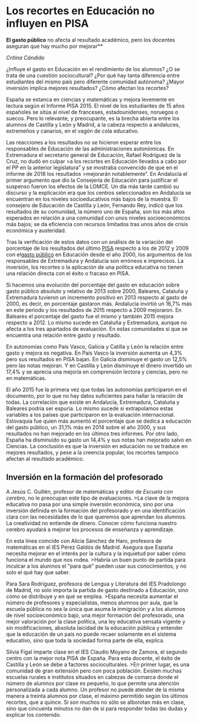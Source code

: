 # Los recortes en Educación no influyen en PISA #

**El gasto público** no afecta al resultado académico, pero los docentes aseguran que hay mucho por mejorar**

*Critina Cándido*

¿Influye el gasto en Educación en el rendimiento de los alumnos? ¿O se trata de una cuestión sociocultural? ¿Por qué hay tanta diferencia entre estudiantes del mismo país pero diferente comunidad autónoma? ¿Mayor inversión implica mejores resultados? ¿Cómo afectan los recortes?

España se estanca en ciencias y matemáticas y mejora levemente en lectura según el Informe PISA 2015. El nivel de los estudiantes de 15 años españoles se sitúa al nivel de franceses, estadounidenses, noruegos o suecos. Pero lo relevante, y preocupante, es la brecha abierta entre los alumnos de Castilla y León y Madrid, a la cabeza respecto a andaluces, extremeños y canarios, en el vagón de cola educativo.

Las reacciones a los resultados no se hicieron esperar entre los responsables de Educación de las administraciones autonómicas. En Extremadura el secretario general de Educación, Rafael Rodríguez de la Cruz, no dudó en culpar >a los recortes en Educación llevados a cabo por el PP en la anterior legislatura” y se mostraba convencido de que en el informe de 2018 los resultados >mejorarán notablemente”. En Andalucía el primer argumento que dio la Consejería de Educación para justificar el suspenso fueron los efectos de la LOMCE. Un día más tarde cambió su discurso y la explicación era que los centros seleccionados en Andalucía se encuentran en los niveles socioeducativos más bajos de la muestra. El consejero de Educación de Castilla y León, Fernando Rey, indicó que los resultados de su comunidad, la número uno de España, son los más altos esperados en relación a una comunidad con unos niveles socioeconómicos más bajos; se da eficiencia con recursos limitados tras unos años de crisis económica y austeridad.

Tras la verificación de estos datos con un análisis de la variación del porcentaje de los resultados del último [PISA](https://www.oecd.org/pisa/data/"PISA") respecto a los de 2012 y 2009 con el[gasto público](http://www.datosmacro.com "gasto público") en Educación desde el año 2000, los argumentos de los responsables de Extremadura y Andalucía son erróneos e imprecisos. La inversión, los recortes o la aplicación de una política educativa no tienen una relación directa con el éxito o fracaso en PISA.

Si hacemos una evolución del porcentaje del gasto en educación sobre gasto público absoluto y relativo de 2013 sobre 2000, Baleares, Cataluña y Extremadura tuvieron un incremento positivo en 2013 respecto al gasto de 2000, es decir, en porcentaje gastaron más. Andalucía invirtió un 16,7% más en este periodo y los resultados de 2015 respecto a 2009 mejoraron. En Baleares el porcentaje del gasto fue el mismo y también 2015 mejora respecto a 2012. Lo mismo sucede en Cataluña y Extremadura, aunque no afecta a los tres apartados de evaluación. En estas comunidades sí que se encuentra una relación entre gasto y resultado.

En autonomías como País Vasco, Galicia y Catilla y León la relación entre gasto y mejora es negativa. En País Vasco la inversión aumenta un 4,3% pero sus resultados en PISA bajan. En Galicia disminuye el gasto un 12,5% pero las notas mejoran. Y en Castilla y León disminuye el dinero invertido un 17,4% y se aprecia una mejoría en comprensión lectora y ciencias, pero no en matemáticas.

El año 2015 fue la primera vez que todas las autonomías participaron en el documento, por lo que no hay datos suficientes para hallar la relación de todas. La correlación que existe en Andalucía, Extremadura, Cataluña y Baleares podría ser espuria. Lo mismo sucede si extrapolamos estas variables a los países que participaron en la evaluación internacional. Eslovaquia fue quien más aumentó el porcentaje que se dedica a educación del gasto público, un 31,1% más en 2014 sobre el año 2000, y sus resultados no han mejorado en los últimos tres informes. Por otro lado, España ha disminuido su gasto un 14,4% y sus notas han mejorado salvo en Ciencias. La conclusión es que la inversión en educación no se traduce en mejores resultados, y pese a la creencia popular, los recortes tampoco afectan al resultado académico.

## Inversión en la formación del profesorado ##

A Jesús C. Guillén, profesor de matemáticas y editor de *Escuela con cerebro*, no le preocupan este tipo de evaluaciones. >La clave de la mejora educativa no pasa por una simple inversión económica, sino por una inversión definida en la formación del profesorado y en una identificación clara con las necesidades de lo que queremos que aprendan los alumnos. La creatividad no entiende de dinero. Conocer cómo funciona nuestro cerebro ayudará a mejorar los procesos de enseñanza y aprendizaje.

En esta línea coincide con Alicia Sánchez de Haro, profesora de matemáticas en el IES Pérez Galdós de Madrid. Asegura que España necesita mejorar en el interés por la cultura y la inquietud por saber cómo funciona el mundo que nos rodea. >Habría un buen punto de partida para inculcar a los alumnos el "para qué" pueden usar sus conocimientos, y no solo el qué hay que saber.

Para Sara Rodríguez, profesora de Lengua y Literatura del IES Pradolongo de Madrid, no solo importa la partida de gasto destinado a Educación, sino cómo se distribuye y en qué se emplea. >España necesita aumentar el número de profesores y especialistas, menos alumnos por aula, que la escuela pública no sea la única que asuma la inmigración y a los alumnos de nivel socioeconómico bajo, una mejor formación del profesorado, una mejor valoración por la clase política, una ley educativa sensata vigente y sin modificaciones, absoluta laicidad de la educación pública y entender que la educación de un país no puede recaer solamente en el sistema educativo, sino que toda la sociedad forma parte de ella, explica.

Silvia Figal imparte clase en el IES Claudio Moyano de Zamora, el segundo centro con la mejor nota PISA de España. Para esta docente, el éxito de Castilla y León se debe a factores socioculturales. >En primer lugar, es una comunidad de gran extensión pero con poca población. Existen muchas escuelas rurales e institutos situados en cabezas de comarca donde el número de alumnos por clase es pequeño, lo que permite una atención personalizada a cada alumno. Un profesor no puede atender de la misma manera a treinta alumnos por clase, el máximo permitido según los últimos recortes, que a quince. Si son muchos no sólo se alborotan más en clase, sino que cincuenta minutos no dan de sí para responder todas las dudas y explicar los contenido.



